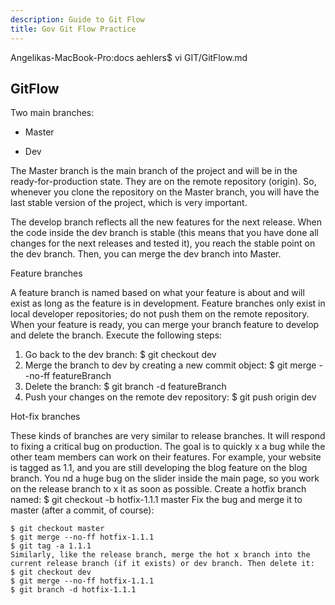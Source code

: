 ```yaml
---
description: Guide to Git Flow
title: Gov Git Flow Practice
---
```

Angelikas-MacBook-Pro:docs aehlers$ vi GIT/GitFlow.md

## GitFlow

Two main branches:

* Master 

* Dev

The Master branch is the main branch of the project and will be in the ready-for-production state. They are on the remote repository (origin).
So, whenever you clone the repository on the Master branch, you will have the last stable version of the project, which is very important.

The develop branch reflects all the new features for the next release.
When the code inside the dev branch is stable (this means that you have done all changes for the next releases and tested it), you reach the stable point on the dev branch. Then, you can merge the dev branch into Master.

Feature branches

A feature branch is named based on what your feature is about and will exist as long as the feature is in development.
Feature branches only exist in local developer repositories; do not push them on the remote repository. When your feature is ready, you can merge your branch feature to develop and delete the branch. Execute the following steps:
1. Go back to the dev branch: $ git checkout dev
2. Merge the branch to dev by creating a new commit object: $ git merge --no-ff featureBranch
3. Delete the branch: $ git branch -d featureBranch
4. Push your changes on the remote dev repository:  $ git push origin dev

Hot-fix branches

These kinds of branches are very similar to release branches. It will respond to fixing a critical bug on production.
The goal is to quickly  x a bug while the other team members can work on their features. For example, your website is tagged as 1.1, and you are still developing the blog feature on the blog branch. You  nd a huge bug on the slider inside the main page, so you work on the release branch to  x it as soon as possible.
Create a hotfix branch named: $ git checkout -b hotfix-1.1.1 master
Fix the bug and merge it to master (after a commit, of course): 

```
$ git checkout master
$ git merge --no-ff hotfix-1.1.1
$ git tag -a 1.1.1
Similarly, like the release branch, merge the hot x branch into the current release branch (if it exists) or dev branch. Then delete it:
$ git checkout dev
$ git merge --no-ff hotfix-1.1.1
$ git branch -d hotfix-1.1.1
```

